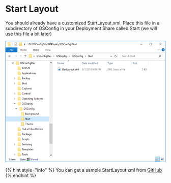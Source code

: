 # Start Layout

You should already have a customized StartLayout.xml.  Place this file in a subdirectory of OSConfig in your Deployment Share called Start \(we will use this file a bit later\)

![](../../.gitbook/assets/2018-08-07_21-17-00.png)

{% hint style="info" %}
You can get a sample StartLayout.xml from [GitHub](https://github.com/OSDeploy/OSConfig.Development/tree/master/Start)
{% endhint %}

